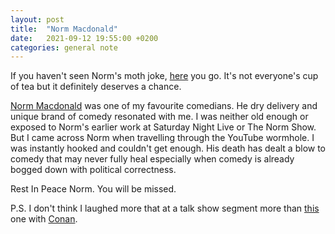 ```yaml
---
layout: post
title:  "Norm Macdonald"
date:   2021-09-12 19:55:00 +0200
categories: general note
---
```

If you haven't seen Norm's moth joke, [here](https://www.youtube.com/watch?v=YxD3pT8C9-A) you go. It's not everyone's cup of tea but it definitely deserves a chance.

[Norm Macdonald](https://en.wikipedia.org/wiki/Norm_Macdonald) was one of my favourite comedians. He dry delivery and unique brand of comedy resonated with me. I was neither old enough or exposed to Norm's earlier work at Saturday Night Live or The Norm Show. But I came across Norm when travelling through the YouTube wormhole. I was instantly hooked and couldn't get enough. His death has dealt a blow to comedy that may never fully heal especially when comedy is already bogged down with political correctness.

Rest In Peace Norm. You will be missed.

P.S. I don't think I laughed more that at a talk show segment more than [this](https://www.youtube.com/watch?v=bKmadR4Ye54) one with [Conan](https://en.wikipedia.org/wiki/Conan_O'Brien).
